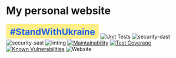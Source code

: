# My personal website

[![Stand With Ukraine](https://raw.githubusercontent.com/vshymanskyy/StandWithUkraine/main/badges/StandWithUkraine.svg)](https://stand-with-ukraine.pp.ua)
![Unit Tests](https://github.com/fabasoad/business-card/workflows/Unit%20Tests/badge.svg)
![security-dast](https://github.com/fabasoad/business-card/actions/workflows/security-dast.yml/badge.svg)
![security-sast](https://github.com/fabasoad/business-card/actions/workflows/security-sast.yml/badge.svg)
![linting](https://github.com/fabasoad/business-card/actions/workflows/linting.yml/badge.svg)
[![Maintainability](https://api.codeclimate.com/v1/badges/cc78787f79dd0bb40163/maintainability)](https://codeclimate.com/github/fabasoad/business-card/maintainability)
[![Test Coverage](https://api.codeclimate.com/v1/badges/cc78787f79dd0bb40163/test_coverage)](https://codeclimate.com/github/fabasoad/business-card/test_coverage)
[![Known Vulnerabilities](https://snyk.io/test/github/fabasoad/business-card/badge.svg)](https://snyk.io/test/github/fabasoad/business-card)
![Website](https://img.shields.io/website?down_message=offline&up_message=online&url=https%3A%2F%2Ffabasoad.github.io%2Fbusiness-card%2F)
